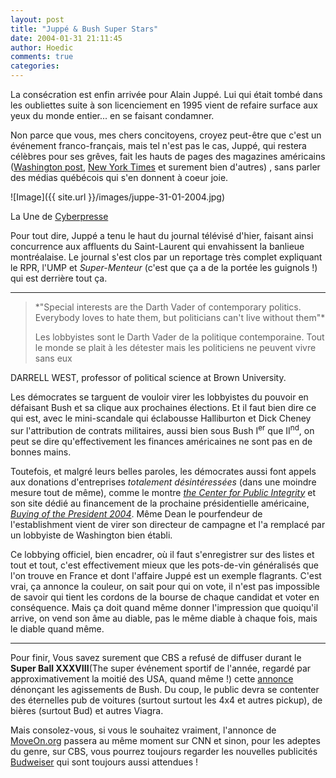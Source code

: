 ```yaml
---
layout: post
title: "Juppé & Bush Super Stars"
date: 2004-01-31 21:11:45
author: Hoedic
comments: true
categories: 
---
```



La consécration est enfin arrivée pour Alain Juppé. Lui qui était tombé dans les oubliettes suite à son licenciement en 1995 vient de refaire surface aux yeux du monde entier... en se faisant condamner.

Non parce que vous, mes chers concitoyens, croyez peut-être que c'est un événement franco-français, mais tel n'est pas le cas, Juppé, qui restera célèbres pour ses grêves, fait les hauts de pages des magazines américains ([Washington post](http://www.washingtonpost.com/wp-dyn/articles/A64456-2004Jan30.html),  [New York Times](http://www.nytimes.com/2004/01/31/international/europe/31FRAN.html) et surement bien d'autres) , sans parler des médias québécois qui s'en donnent à coeur joie.

![Image]({{ site.url }}/images/juppe-31-01-2004.jpg)
<div class="photoattrib">La Une de <a href="http://www.cyberpresse.ca" target="blank">Cyberpresse</a></div>



Pour tout dire, Juppé a tenu le haut du journal télévisé d'hier, faisant ainsi concurrence aux affluents du Saint-Laurent qui envahissent la banlieue montréalaise.  Le journal s'est clos par un reportage très complet expliquant le RPR, l'UMP et *Super-Menteur* (c'est que ça a de la portée les guignols !) qui est derrière tout ça.

***

<blockquote>
*"Special interests are the Darth Vader of contemporary politics. Everybody loves to hate them, but politicians can't live without them"*

Les lobbyistes sont le Darth Vader de la politique contemporaine. Tout le monde se plait à les détester mais les politiciens ne peuvent vivre sans eux
</blockquote>
DARRELL WEST, professor of political science at Brown University.

Les démocrates se targuent de vouloir virer les lobbyistes du pouvoir en défaisant Bush et sa clique aux prochaines élections. Et il faut bien dire ce qui est, avec le mini-scandale qui éclabousse Halliburton et Dick Cheney sur l'attribution de contrats militaires, aussi bien sous Bush I<sup>er</sup> que II<sup>nd</sup>, on peut se dire qu'effectivement les finances américaines ne sont pas en de bonnes mains.

Toutefois, et malgré leurs belles paroles, les démocrates aussi font appels aux donations d'entreprises *totalement désintéressées* (dans une moindre mesure tout de même), comme le montre *[the Center for Public Integrity](http://www.publicintegrity.org/)* et son site dédié au financement de la prochaine présidentielle américaine, *[Buying of the President 2004](http://www.bop2004.org/bop2004/report.aspx?aid=132)*.  Même Dean le pourfendeur de l'establishment vient de virer son directeur de campagne et l'a remplacé par un lobbyiste de Washington bien établi.

Ce lobbying officiel, bien encadrer, où il faut s'enregistrer sur des listes et tout et tout, c'est effectivement mieux que les pots-de-vin généralisés que l'on trouve en France et dont l'affaire Juppé est un exemple flagrants. C'est vrai, ça annonce la couleur, on sait pour qui on vote, il n'est pas impossible de savoir qui tient les cordons de la bourse de chaque candidat et voter en conséquence. Mais ça doit quand même donner l'impression que quoiqu'il arrive, on vend son âme au diable, pas le même diable à chaque fois, mais le diable quand même.

***

Pour finir, Vous savez surement que CBS a refusé de diffuser durant le **Super Ball XXXVIII**(The super événement sportif de l'année, regardé par approximativement la moitié des USA, quand même !) cette [annonce](http://www.bushin30seconds.org/view/01_small.shtml) dénonçant les agissements de Bush. Du coup, le public devra se contenter des éternelles pub de voitures (surtout surtout les 4x4 et autres pickup), de bières (surtout Bud) et autres Viagra.

Mais consolez-vous, si vous le souhaitez vraiment, l'annonce de [MoveOn.org](http://www.moveon.org/) passera au même moment sur CNN et sinon, pour les adeptes du genre, sur CBS, vous pourrez toujours regarder les nouvelles publicités [Budweiser](http://www.budweiser.com/budweiser-ads.html) qui sont toujours aussi attendues !